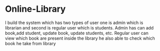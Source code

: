# Online-Library
I build the system which has two types of user one is admin which is librarian and second is regular user which is students. Admin has can add book,add student, update book, update students, etc. Regular user can view which book are present inside the library he also able to check which book he take from library
